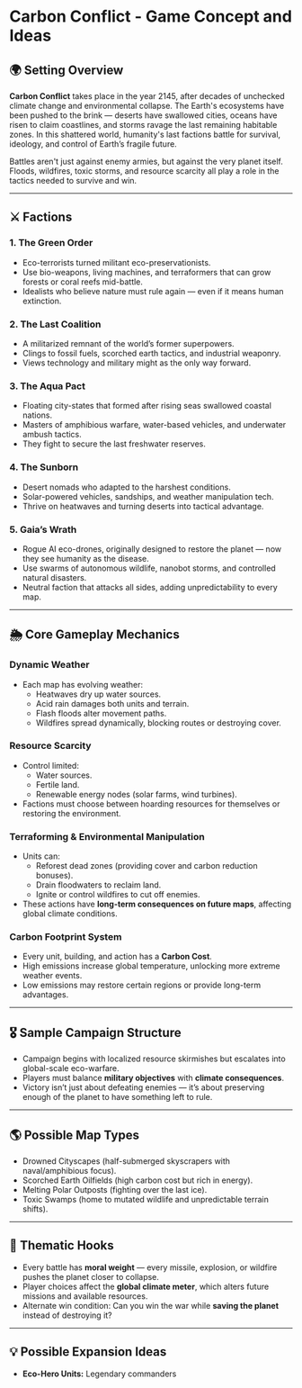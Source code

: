 # Carbon Conflict - Game Concept and Ideas

## 🌍 Setting Overview
**Carbon Conflict** takes place in the year 2145, after decades of unchecked climate change and environmental collapse. The Earth's ecosystems have been pushed to the brink — deserts have swallowed cities, oceans have risen to claim coastlines, and storms ravage the last remaining habitable zones. In this shattered world, humanity's last factions battle for survival, ideology, and control of Earth’s fragile future.

Battles aren't just against enemy armies, but against the very planet itself. Floods, wildfires, toxic storms, and resource scarcity all play a role in the tactics needed to survive and win.

---

## ⚔️ Factions

### 1. The Green Order
- Eco-terrorists turned militant eco-preservationists.
- Use bio-weapons, living machines, and terraformers that can grow forests or coral reefs mid-battle.
- Idealists who believe nature must rule again — even if it means human extinction.

### 2. The Last Coalition
- A militarized remnant of the world’s former superpowers.
- Clings to fossil fuels, scorched earth tactics, and industrial weaponry.
- Views technology and military might as the only way forward.

### 3. The Aqua Pact
- Floating city-states that formed after rising seas swallowed coastal nations.
- Masters of amphibious warfare, water-based vehicles, and underwater ambush tactics.
- They fight to secure the last freshwater reserves.

### 4. The Sunborn
- Desert nomads who adapted to the harshest conditions.
- Solar-powered vehicles, sandships, and weather manipulation tech.
- Thrive on heatwaves and turning deserts into tactical advantage.

### 5. Gaia’s Wrath
- Rogue AI eco-drones, originally designed to restore the planet — now they see humanity as the disease.
- Use swarms of autonomous wildlife, nanobot storms, and controlled natural disasters.
- Neutral faction that attacks all sides, adding unpredictability to every map.

---

## 🌦️ Core Gameplay Mechanics

### Dynamic Weather
- Each map has evolving weather: 
    - Heatwaves dry up water sources.
    - Acid rain damages both units and terrain.
    - Flash floods alter movement paths.
    - Wildfires spread dynamically, blocking routes or destroying cover.

### Resource Scarcity
- Control limited:
    - Water sources.
    - Fertile land.
    - Renewable energy nodes (solar farms, wind turbines).
- Factions must choose between hoarding resources for themselves or restoring the environment.

### Terraforming & Environmental Manipulation
- Units can:
    - Reforest dead zones (providing cover and carbon reduction bonuses).
    - Drain floodwaters to reclaim land.
    - Ignite or control wildfires to cut off enemies.
- These actions have **long-term consequences on future maps**, affecting global climate conditions.

### Carbon Footprint System
- Every unit, building, and action has a **Carbon Cost**.
- High emissions increase global temperature, unlocking more extreme weather events.
- Low emissions may restore certain regions or provide long-term advantages.

---

## 🎖️ Sample Campaign Structure
- Campaign begins with localized resource skirmishes but escalates into global-scale eco-warfare.
- Players must balance **military objectives** with **climate consequences**.
- Victory isn’t just about defeating enemies — it’s about preserving enough of the planet to have something left to rule.

---

## 🌎 Possible Map Types
- Drowned Cityscapes (half-submerged skyscrapers with naval/amphibious focus).
- Scorched Earth Oilfields (high carbon cost but rich in energy).
- Melting Polar Outposts (fighting over the last ice).
- Toxic Swamps (home to mutated wildlife and unpredictable terrain shifts).

---

## 🧩 Thematic Hooks
- Every battle has **moral weight** — every missile, explosion, or wildfire pushes the planet closer to collapse.
- Player choices affect the **global climate meter**, which alters future missions and available resources.
- Alternate win condition: Can you win the war while **saving the planet** instead of destroying it?

---

## 💡 Possible Expansion Ideas
- **Eco-Hero Units:** Legendary commanders
